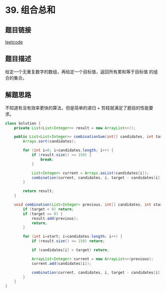 # 39. 组合总和

## 题目链接

[leetcode](https://leetcode-cn.com/problems/combination-sum/)

## 题目描述

给定一个无重复数字的数组，再给定一个目标值，返回所有累和等于目标值
的组合的集合。

## 解题思路

不知道有没有效率更快的算法，但是简单的递归 + 剪枝就满足了题目的性能要求。

```java
class Solution {
    private List<List<Integer>> result = new ArrayList<>();

    public List<List<Integer>> combinationSum(int[] candidates, int target) {
        Arrays.sort(candidates);

        for (int i=0; i<candidates.length; i++) {
            if (result.size() >= 150) {
                break;
            }

            List<Integer> current = Arrays.asList(candidates[i]);
            combination(current, candidates, i, target - candidates[i]);
        }

        return result;
    }

    void combination(List<Integer> previous, int[] candidates, int start, int target) {
        if (target < 0) return;
        if (target == 0) {
            result.add(previous);
            return;
        }

        for (int i=start; i<candidates.length; i++) {
            if (result.size() >= 150) return;

            if (candidates[i] > target) return;

            ArrayList<Integer> current = new ArrayList<>(previous);
            current.add(candidates[i]);

            combination(current, candidates, i, target - candidates[i]);
        }
    }
}
```

